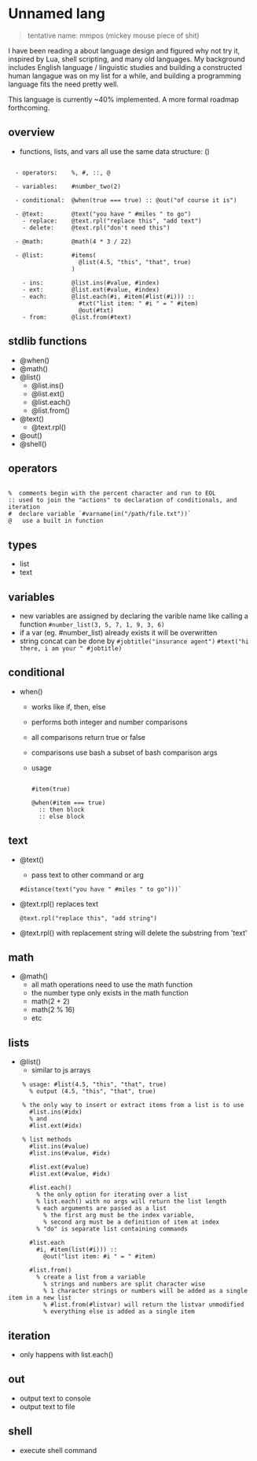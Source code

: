 # Unnamed lang
> tentative name: mmpos (mickey mouse piece of shit)

I have been reading a about language design and figured why not try it, inspired by Lua, shell scripting, and many old languages. My background includes English language / linguistic studies and building a constructed human langague was on my list for a while, and building a programming language fits the need pretty well. 

This language is currently ~40% implemented. A more formal roadmap forthcoming. 

## overview

- functions, lists, and vars all use the same data structure: ()

```

  - operators:    %, #, ::, @
  
  - variables:    #number_two(2)

  - conditional:  @when(true === true) :: @out("of course it is")

  - @text:        @text("you have " #miles " to go")
    - replace:    @text.rpl("replace this", "add text")
    - delete:     @text.rpl("don't need this")
  
  - @math:        @math(4 * 3 / 22)

  - @list:        #items(
                    @list(4.5, "this", "that", true)
                  )
  
    - ins:        @list.ins(#value, #index)
    - ext:        @list.ext(#value, #index)
    - each:       @list.each(#i, #item(#list(#i))) :: 
                    #txt("list item: " #i " = " #item)
                    @out(#txt)
    - from:       @list.from(#text)

```

## stdlib functions
  - @when()
  - @math()
  - @list()
    - @list.ins()
    - @list.ext()
    - @list.each()
    - @list.from()
  - @text()
    - @text.rpl() 
  - @out()
  - @shell()
  
## operators

```

%  comments begin with the percent character and run to EOL
:: used to join the "actions" to declaration of conditionals, and iteration
#  declare variable `#varname(in("/path/file.txt"))` 
@   use a built in function 

```

## types
  - list 
  - text

## variables
  - new variables are assigned by declaring the varible name like calling a function
    `#number_list(3, 5, 7, 1, 9, 3, 6)`
  - if a var (eg. #number_list) already exists it will be overwritten
  - string concat can be done by 
    `#jobtitle("insurance agent")`
    `#text("hi there, i am your " #jobtitle)`

## conditional
  - when()
    - works like if, then, else
    - performs both integer and number comparisons
    - all comparisons return true or false
    - comparisons use bash a subset of bash comparison args

    - usage   
      ```

      #item(true)

      @when(#item === true) 
        :: then block 
        :: else block

## text
  - @text()
    - pass text to other command or arg
    ```
    #distance(text("you have " #miles " to go")))`
    ```

  - @text.rpl() replaces text
    ```
    @text.rpl("replace this", "add string")
    ```
  - @text.rpl() with replacement string will delete the substring from 'text'

## math
  - @math()
    - all math operations need to use the math function
    - the number type only exists in the math function
    - math(2 + 2)
    - math(2 % 16)
    - etc

## lists
  - @list()
    - similar to js arrays

```
    % usage: #list(4.5, "this", "that", true)
      % output (4.5, "this", "that", true)

    % the only way to insert or extract items from a list is to use 
      #list.ins(#idx) 
      % and
      #list.ext(#idx)

    % list methods
      #list.ins(#value)
      #list.ins(#value, #idx)
  
      #list.ext(#value)
      #list.ext(#value, #idx)
  
      #list.each()
        % the only option for iterating over a list
        % list.each() with no args will return the list length
        % each arguments are passed as a list 
          % the first arg must be the index variable, 
          % second arg must be a definition of item at index
        % "do" is separate list containing commands
        
      #list.each
        #i, #item(list(#i))) ::
          @out("list item: #i " = " #item)

      #list.from() 
        % create a list from a variable
          % strings and numbers are split character wise
          % 1 character strings or numbers will be added as a single item in a new list
          % #list.from(#listvar) will return the listvar unmodified
          % everything else is added as a single item
```

## iteration

- only happens with list.each()

## out

- output text to console 
- output text to file

## shell

- execute shell command
